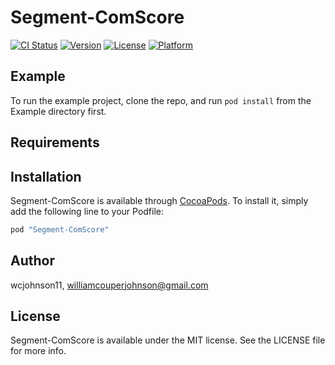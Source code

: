 # Segment-ComScore

[![CI Status](http://img.shields.io/travis/wcjohnson11/Segment-ComScore.svg?style=flat)](https://travis-ci.org/wcjohnson11/Segment-ComScore)
[![Version](https://img.shields.io/cocoapods/v/Segment-ComScore.svg?style=flat)](http://cocoapods.org/pods/Segment-ComScore)
[![License](https://img.shields.io/cocoapods/l/Segment-ComScore.svg?style=flat)](http://cocoapods.org/pods/Segment-ComScore)
[![Platform](https://img.shields.io/cocoapods/p/Segment-ComScore.svg?style=flat)](http://cocoapods.org/pods/Segment-ComScore)

## Example

To run the example project, clone the repo, and run `pod install` from the Example directory first.

## Requirements

## Installation

Segment-ComScore is available through [CocoaPods](http://cocoapods.org). To install
it, simply add the following line to your Podfile:

```ruby
pod "Segment-ComScore"
```

## Author

wcjohnson11, williamcouperjohnson@gmail.com

## License

Segment-ComScore is available under the MIT license. See the LICENSE file for more info.
